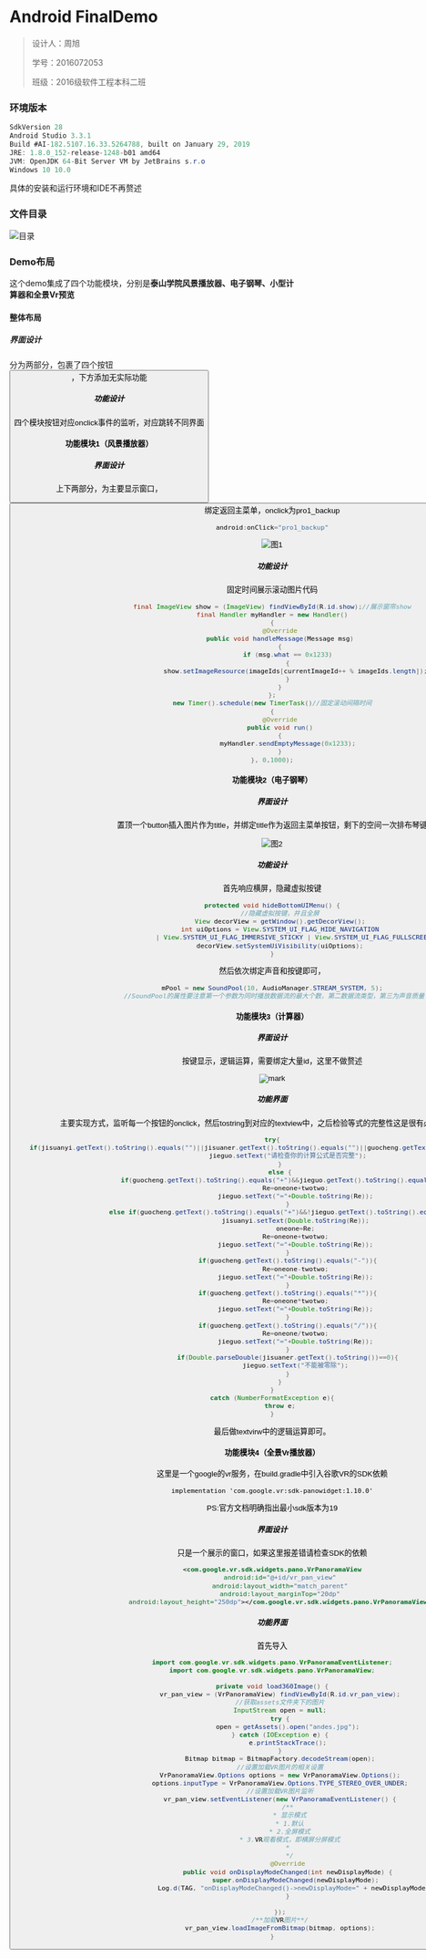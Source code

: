 # Android  FinalDemo





> 设计人：周旭  
>
> 学号：2016072053
>
> 班级：2016级软件工程本科二班



### 环境版本

```java
SdkVersion 28
Android Studio 3.3.1
Build #AI-182.5107.16.33.5264788, built on January 29, 2019
JRE: 1.8.0_152-release-1248-b01 amd64
JVM: OpenJDK 64-Bit Server VM by JetBrains s.r.o
Windows 10 10.0
```

具体的安装和运行环境和IDE不再赘述

### 文件目录

![目录](http://img.cdn.tsuzx.cn/blog/20190612/8SgL2HBcGWsy.png)

### Demo布局

这个demo集成了四个功能模块，分别是**泰山学院风景播放器、电子钢琴、小型计算器和全景Vr预览**

#### 整体布局

##### 界面设计

分为两部分，<LinearLayout>包裹了四个按钮<button> ，下方添加<ImageView>无实际功能

##### 功能设计

四个模块按钮对应onclick事件的监听，对应跳转不同界面

#### 功能模块1（风景播放器）

##### 界面设计

上下两部分，<ImageView>为主要显示窗口，<button>绑定返回主菜单，onclick为pro1_backup

```java
android:onClick="pro1_backup"
```

![图1](http://img.cdn.tsuzx.cn/blog/20190612/iWPD4iYRMQMp.png)

##### 功能设计

固定时间展示滚动图片代码

```java
final ImageView show = (ImageView) findViewById(R.id.show);//展示窗帘show
final Handler myHandler = new Handler()
{
    @Override
    public void handleMessage(Message msg)
    {
        if (msg.what == 0x1233)
        {
            show.setImageResource(imageIds[currentImageId++ % imageIds.length]);
        }
    }
};
new Timer().schedule(new TimerTask()//固定滚动间隔时间
{
    @Override
    public void run()
    {
        myHandler.sendEmptyMessage(0x1233);
    }
}, 0,1000);
```



#### 功能模块2（电子钢琴）

##### 界面设计

置顶一个button插入图片作为title，并绑定title作为返回主菜单按钮，剩下的空间一次排布琴键

![图2](http://img.cdn.tsuzx.cn/blog/20190612/4C2n7EYd4OgR.png)

##### 功能设计

首先响应横屏，隐藏虚拟按键

```java
protected void hideBottomUIMenu() {
    //隐藏虚拟按键，并且全屏
    View decorView = getWindow().getDecorView();
    int uiOptions = View.SYSTEM_UI_FLAG_HIDE_NAVIGATION
            | View.SYSTEM_UI_FLAG_IMMERSIVE_STICKY | View.SYSTEM_UI_FLAG_FULLSCREEN;
    decorView.setSystemUiVisibility(uiOptions);
}
```

然后依次绑定声音和按键即可，

```java
mPool = new SoundPool(10, AudioManager.STREAM_SYSTEM, 5);
 //SoundPool的属性要注意第一个参数为同时播放数据流的最大个数，第二数据流类型，第三为声音质量
```

#### 功能模块3（计算器）

##### 界面设计

按键显示，逻辑运算，需要绑定大量id，这里不做赘述

![mark](http://img.cdn.tsuzx.cn/blog/20190612/cALEHewyisXg.png)

##### 功能界面

主要实现方式，监听每一个按钮的onclick，然后tostring到对应的textview中，之后检验等式的完整性这是很有必要的，上代码。

```java
try{
    if(jisuanyi.getText().toString().equals("")||jisuaner.getText().toString().equals("")||guocheng.getText().toString().equals("")){
        jieguo.setText("请检查你的计算公式是否完整");
    }
    else {
        if(guocheng.getText().toString().equals("+")&&jieguo.getText().toString().equals("")){
            Re=oneone+twotwo;
            jieguo.setText("="+Double.toString(Re));
        }
        else if(guocheng.getText().toString().equals("+")&&!jieguo.getText().toString().equals("")){
            jisuanyi.setText(Double.toString(Re));
            oneone=Re;
            Re=oneone+twotwo;
            jieguo.setText("="+Double.toString(Re));
        }
        if(guocheng.getText().toString().equals("-")){
            Re=oneone-twotwo;
            jieguo.setText("="+Double.toString(Re));
        }
        if(guocheng.getText().toString().equals("*")){
            Re=oneone*twotwo;
            jieguo.setText("="+Double.toString(Re));
        }
        if(guocheng.getText().toString().equals("/")){
            Re=oneone/twotwo;
            jieguo.setText("="+Double.toString(Re));
        }
        if(Double.parseDouble(jisuaner.getText().toString())==0){
            jieguo.setText("不能被零除");
        }
    }
}
catch (NumberFormatException e){
    throw e;
}
```

最后做textvirw中的逻辑运算即可。

#### 功能模块4（全景Vr播放器）

这里是一个google的vr服务，在build.gradle中引入谷歌VR的SDK依赖

```xml
implementation 'com.google.vr:sdk-panowidget:1.10.0'
```

PS:官方文档明确指出最小sdk版本为19

##### 界面设计

只是一个展示的窗口，如果这里报差错请检查SDK的依赖

```xml
<com.google.vr.sdk.widgets.pano.VrPanoramaView
    android:id="@+id/vr_pan_view"
    android:layout_width="match_parent"
    android:layout_marginTop="20dp"
    android:layout_height="250dp"></com.google.vr.sdk.widgets.pano.VrPanoramaView>
```

##### 功能界面

首先导入

```java
import com.google.vr.sdk.widgets.pano.VrPanoramaEventListener;
import com.google.vr.sdk.widgets.pano.VrPanoramaView;
```

```java
private void load360Image() {
    vr_pan_view = (VrPanoramaView) findViewById(R.id.vr_pan_view);
    //获取assets文件夹下的图片
    InputStream open = null;
    try {
        open = getAssets().open("andes.jpg");
    } catch (IOException e) {
        e.printStackTrace();
    }
    Bitmap bitmap = BitmapFactory.decodeStream(open);
    //设置加载VR图片的相关设置
    VrPanoramaView.Options options = new VrPanoramaView.Options();
    options.inputType = VrPanoramaView.Options.TYPE_STEREO_OVER_UNDER;
    //设置加载VR图片监听
    vr_pan_view.setEventListener(new VrPanoramaEventListener() {
        /**
         * 显示模式
         * 1.默认
         * 2.全屏模式
         * 3.VR观看模式，即横屏分屏模式
         * 
         */
        @Override
        public void onDisplayModeChanged(int newDisplayMode) {
            super.onDisplayModeChanged(newDisplayMode);
            Log.d(TAG, "onDisplayModeChanged()->newDisplayMode=" + newDisplayMode);
        }

    });
    /**加载VR图片**/
    vr_pan_view.loadImageFromBitmap(bitmap, options);
}
```